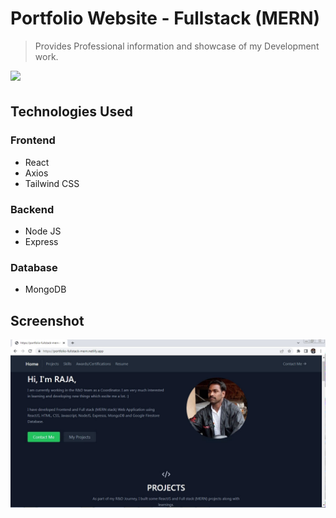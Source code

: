 # Portfolio Website - Fullstack (MERN)
> Provides Professional information and showcase of my Development work.
> 
<a href="https://portfolio-fullstack-mern.netlify.app/" target="_blank"><img src="https://img.shields.io/badge/Live%20Demo-007FFF?style=for-the-badge&logo=&logoColor=white" style="margin-bottom: 5px;" /></a>

## Technologies Used
### Frontend
- React
- Axios
- Tailwind CSS
### Backend
- Node JS
- Express
### Database
- MongoDB

## Screenshot
<img src="https://github.com/raja1205/assets/blob/main/portfolio.jpg" style="margin-bottom: 5px;" />

